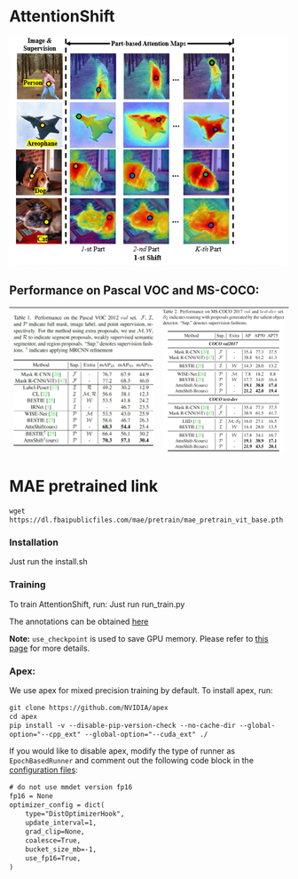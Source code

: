 # AttentionShift

![image](figures/fig5.gif)

## Performance on Pascal VOC and MS-COCO:
![image](figures/Perform-VOC.jpg) | ![image](figures/Perform-COCO.jpg)
---|---


# MAE pretrained link
```
wget https://dl.fbaipublicfiles.com/mae/pretrain/mae_pretrain_vit_base.pth
```

### Installation

Just run the install.sh

### Training

To train AttentionShift, run:
Just run run_train.py

The annotations can be obtained [here](https://mailsucaseducn-my.sharepoint.com/:u:/g/personal/liaomingxiang20_mails_ucas_edu_cn/ERZxeMHpV2ZMks-0RHvSbTIBT7Haex-Gjm9eDvuz7d7QAw?e=J1Egvp)

**Note:** `use_checkpoint` is used to save GPU memory. Please refer to [this page](https://pytorch.org/docs/stable/checkpoint.html) for more details.


### Apex:
We use apex for mixed precision training by default. To install apex, run:
```
git clone https://github.com/NVIDIA/apex
cd apex
pip install -v --disable-pip-version-check --no-cache-dir --global-option="--cpp_ext" --global-option="--cuda_ext" ./
```
If you would like to disable apex, modify the type of runner as `EpochBasedRunner` and comment out the following code block in the [configuration files](configs/swin):
```
# do not use mmdet version fp16
fp16 = None
optimizer_config = dict(
    type="DistOptimizerHook",
    update_interval=1,
    grad_clip=None,
    coalesce=True,
    bucket_size_mb=-1,
    use_fp16=True,
)
```

